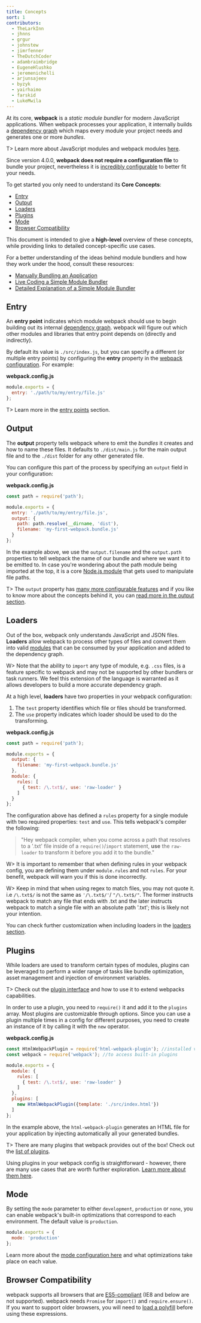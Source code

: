 ```yaml
---
title: Concepts
sort: 1
contributors:
  - TheLarkInn
  - jhnns
  - grgur
  - johnstew
  - jimrfenner
  - TheDutchCoder
  - adambraimbridge
  - EugeneHlushko
  - jeremenichelli
  - arjunsajeev
  - byzyk
  - yairhaimo
  - farskid
  - LukeMwila
---
```


At its core, __webpack__ is a _static module bundler_ for modern JavaScript applications. When webpack processes your application, it internally builds a [dependency graph](/concepts/dependency-graph/) which maps every module your project needs and generates one or more _bundles_.

T> Learn more about JavaScript modules and webpack modules [here](/concepts/modules).

Since version 4.0.0, __webpack does not require a configuration file__ to bundle your project, nevertheless it is [incredibly configurable](/configuration) to better fit your needs.

To get started you only need to understand its __Core Concepts__:

- [Entry](#entry)
- [Output](#output)
- [Loaders](#loaders)
- [Plugins](#plugins)
- [Mode](#mode)
- [Browser Compatibility](#browser-compatibility)

This document is intended to give a __high-level__ overview of these concepts, while providing links to detailed concept-specific use cases.

For a better understanding of the ideas behind module bundlers and how they work under the hood, consult these resources:

- [Manually Bundling an Application](https://www.youtube.com/watch?v=UNMkLHzofQI)
- [Live Coding a Simple Module Bundler](https://www.youtube.com/watch?v=Gc9-7PBqOC8)
- [Detailed Explanation of a Simple Module Bundler](https://github.com/ronami/minipack)


## Entry

An __entry point__ indicates which module webpack should use to begin building out its internal [dependency graph](/concepts/dependency-graph/). webpack will figure out which other modules and libraries that entry point depends on (directly and indirectly).

By default its value is `./src/index.js`, but you can specify a different (or multiple entry points) by configuring the __entry__ property in the [webpack configuration](/configuration). For example:

__webpack.config.js__

``` js
module.exports = {
  entry: './path/to/my/entry/file.js'
};
```

T> Learn more in the [entry points](/concepts/entry-points) section.


## Output

The __output__ property tells webpack where to emit the _bundles_ it creates and how to name these files. It defaults to `./dist/main.js` for the main output file and to the `./dist` folder for any other generated file.

You can configure this part of the process by specifying an `output` field in your configuration:

__webpack.config.js__

```javascript
const path = require('path');

module.exports = {
  entry: './path/to/my/entry/file.js',
  output: {
    path: path.resolve(__dirname, 'dist'),
    filename: 'my-first-webpack.bundle.js'
  }
};
```

In the example above, we use the `output.filename` and the `output.path` properties to tell webpack the name of our bundle and where we want it to be emitted to. In case you're wondering about the path module being imported at the top, it is a core [Node.js module](https://nodejs.org/api/modules.html) that gets used to manipulate file paths.

T> The `output` property has [many more configurable features](/configuration/output) and if you like to know more about the concepts behind it, you can [read more in the output section](/concepts/output).


## Loaders

Out of the box, webpack only understands JavaScript and JSON files. __Loaders__ allow webpack to process other types of files and convert them into valid [modules](/concepts/modules) that can be consumed by your application and added to the dependency graph.

W> Note that the ability to `import` any type of module, e.g. `.css` files, is a feature specific to webpack and may not be supported by other bundlers or task runners. We feel this extension of the language is warranted as it allows developers to build a more accurate dependency graph.

At a high level, __loaders__ have two properties in your webpack configuration:

1. The `test` property identifies which file or files should be transformed.
2. The `use` property indicates which loader should be used to do the transforming.

__webpack.config.js__

```javascript
const path = require('path');

module.exports = {
  output: {
    filename: 'my-first-webpack.bundle.js'
  },
  module: {
    rules: [
      { test: /\.txt$/, use: 'raw-loader' }
    ]
  }
};
```

The configuration above has defined a `rules` property for a single module with two required properties: `test` and `use`. This tells webpack's compiler the following:

> "Hey webpack compiler, when you come across a path that resolves to a '.txt' file inside of a `require()`/`import` statement, __use__ the `raw-loader` to transform it before you add it to the bundle."

W> It is important to remember that when defining rules in your webpack config, you are defining them under `module.rules` and not `rules`. For your benefit, webpack will warn you if this is done incorrectly.

W> Keep in mind that when using regex to match files, you may not quote it. i.e `/\.txt$/` is not the same as `'/\.txt$/'`/ `"/\.txt$/"`. The former instructs webpack to match any file that ends with .txt and the later instructs webpack to match a single file with an absolute path '.txt'; this is likely not your intention. 

You can check further customization when including loaders in the [loaders section](/concepts/loaders).


## Plugins

While loaders are used to transform certain types of modules, plugins can be leveraged to perform a wider range of tasks like bundle optimization, asset management and injection of environment variables.

T> Check out the [plugin interface](/api/plugins) and how to use it to extend webpacks capabilities.

In order to use a plugin, you need to `require()` it and add it to the `plugins` array. Most plugins are customizable through options. Since you can use a plugin multiple times in a config for different purposes, you need to create an instance of it by calling it with the `new` operator.

__webpack.config.js__

```javascript
const HtmlWebpackPlugin = require('html-webpack-plugin'); //installed via npm
const webpack = require('webpack'); //to access built-in plugins

module.exports = {
  module: {
    rules: [
      { test: /\.txt$/, use: 'raw-loader' }
    ]
  },
  plugins: [
    new HtmlWebpackPlugin({template: './src/index.html'})
  ]
};
```

In the example above, the `html-webpack-plugin` generates an HTML file for your application by injecting automatically all your generated bundles.

T> There are many plugins that webpack provides out of the box! Check out the [list of plugins](/plugins).

Using plugins in your webpack config is straightforward - however, there are many use cases that are worth further exploration. [Learn more about them here](/concepts/plugins).


## Mode

By setting the `mode` parameter to either `development`, `production` or `none`, you can enable webpack's built-in optimizations that correspond to each environment. The default value is `production`.

```javascript
module.exports = {
  mode: 'production'
};
```

Learn more about the [mode configuration here](/configuration/mode) and what optimizations take place on each value.


## Browser Compatibility

webpack supports all browsers that are [ES5-compliant](https://kangax.github.io/compat-table/es5/) (IE8 and below are not supported). webpack needs `Promise` for `import()` and `require.ensure()`. If you want to support older browsers, you will need to [load a polyfill](/guides/shimming/) before using these expressions.
